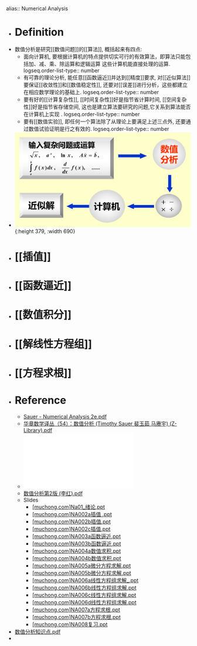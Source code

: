 alias:: Numerical Analysis

- # Definition
- 数值分析是研究[[数值问题]]的[[算法]], 概括起来有四点:
	- 面向计算机, 要根据计算机的特点提供切实可行的有效算法，即算法只能包括加、减、乘、除运算和逻辑运算 这些计算机能直接处理的运算.
	  logseq.order-list-type:: number
	- 有可靠的理论分析, 能任意[[函数逼近]]并达到[[精度]]要求, 对[[近似算法]]要保证[[收敛性]]和[[数值稳定性]], 还要对[[误差]]进行分析，这些都建立在相应数学理论的基础上.
	  logseq.order-list-type:: number
	- 要有好的[[计算复杂性]], [[时间复杂性]]好是指节省计算时间, [[空间复杂性]]好是指节省存储空间, 这也是建立算法要研究的问题,它关系到算法能否在计算机上实现 .
	  logseq.order-list-type:: number
	- 要有[[数值实验]], 即任何一个算法除了从理论上要满足上述三点外, 还要通过数值试验证明是行之有效的.
	  logseq.order-list-type:: number
- ![image.png](../assets/image_1695545040768_0.png){:height 379, :width 690}
- # [[插值]]
- # [[函数逼近]]
- # [[数值积分]]
- # [[解线性方程组]]
- # [[方程求根]]
- # Reference
	- [Sauer - Numerical Analysis 2e.pdf](../assets/Sauer_-_Numerical_Analysis_2e_1695522893953_0.pdf)
	- [华章数学译丛（54）：数值分析 (Timothy Sauer 裴玉茹 马赓宇) (Z-Library).pdf](../assets/华章数学译丛（54）：数值分析_(Timothy_Sauer_裴玉茹_马赓宇)_(Z-Library)_1700680256354_0.pdf)
	- ![数值分析 第五版 (李庆扬 王能超 易大义) (Z-Library).pdf](../assets/数值分析_第五版_(李庆扬_王能超_易大义)_(Z-Library)_1695523531327_0.pdf)
	- [数值分析第2版 (李红).pdf](../assets/数值分析第2版_(李红)_1695619907592_0.pdf)
	- Slides
		- [[muchong.com]Na01_绪论.ppt](../assets/[muchong.com]Na01_绪论_1701365472524_0.ppt)
		- [[muchong.com]NA002a插值 .ppt](../assets/[muchong.com]NA002a插值_1701365479199_0.ppt)
		- [[muchong.com]NA002b插值.ppt](../assets/[muchong.com]NA002b插值_1701365483808_0.ppt)
		- [[muchong.com]NA002c插值.ppt](../assets/[muchong.com]NA002c插值_1701365512514_0.ppt)
		- [[muchong.com]NA003a函数逼近.ppt](../assets/[muchong.com]NA003a函数逼近_1701365518676_0.ppt)
		- [[muchong.com]NA003b函数逼近.ppt](../assets/[muchong.com]NA003b函数逼近_1701365523249_0.ppt)
		- [[muchong.com]NA004a数值求积.ppt](../assets/[muchong.com]NA004a数值求积_1701365527948_0.ppt)
		- [[muchong.com]NA004b数值求积.ppt](../assets/[muchong.com]NA004b数值求积_1701365532071_0.ppt)
		- [[muchong.com]NA005a微分方程求解.ppt](../assets/[muchong.com]NA005a微分方程求解_1701365578048_0.ppt)
		- [[muchong.com]NA005b微分方程求解.ppt](../assets/[muchong.com]NA005b微分方程求解_1701365649792_0.ppt)
		- [[muchong.com]NA006a线性方程组求解_.ppt](../assets/[muchong.com]NA006a线性方程组求解_1701365656546_0.ppt)
		- [[muchong.com]NA006b线性方程组求解.ppt](../assets/[muchong.com]NA006b线性方程组求解_1701365661300_0.ppt)
		- [[muchong.com]NA006c线性方程组求解.ppt](../assets/[muchong.com]NA006c线性方程组求解_1701365696143_0.ppt)
		- [[muchong.com]NA006d线性方程组求解.ppt](../assets/[muchong.com]NA006d线性方程组求解_1701365702963_0.ppt)
		- [[muchong.com]NA007a方程求根.ppt](../assets/[muchong.com]NA007a方程求根_1701365711415_0.ppt)
		- [[muchong.com]NA007b方程求根.ppt](../assets/[muchong.com]NA007b方程求根_1701365725729_0.ppt)
		- [[muchong.com]NA008复习.ppt](../assets/[muchong.com]NA008复习_1701365730934_0.ppt)
- [数值分析知识点.pdf](../assets/数值分析知识点_1703724956666_0.pdf)
-